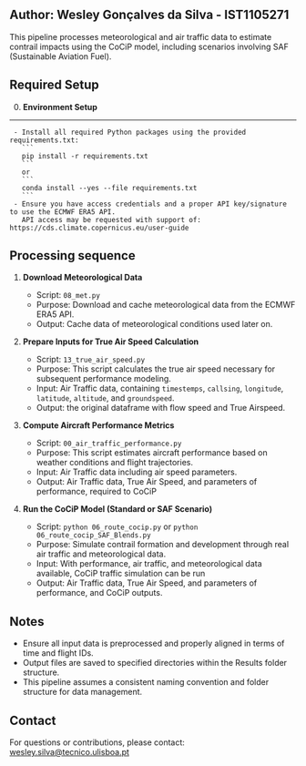 Author: Wesley Gonçalves da Silva - IST1105271
------------------------------------------------------------

This pipeline processes meteorological and air traffic data to estimate contrail impacts using the CoCiP model, including scenarios involving SAF (Sustainable Aviation Fuel).

Required Setup
--------------

0. **Environment Setup**
------------------------------------------------------------
     - Install all required Python packages using the provided requirements.txt:
       ```
       pip install -r requirements.txt
       ```
       or
       ```
       conda install --yes --file requirements.txt
       ```     
     - Ensure you have access credentials and a proper API key/signature to use the ECMWF ERA5 API.
       API access may be requested with support of: https://cds.climate.copernicus.eu/user-guide
  
Processing sequence
-------------------

1. **Download Meteorological Data**
     - Script: `08_met.py`
     - Purpose: Download and cache meteorological data from the ECMWF ERA5 API.
     - Output: Cache data of meteorological conditions used later on.    

2. **Prepare Inputs for True Air Speed Calculation**
     - Script: `13_true_air_speed.py`
     - Purpose: This script calculates the true air speed necessary for subsequent performance modeling.
     - Input: Air Traffic data, containing `timestemps`, `callsing`, `longitude`, `latitude`, `altitude`, and `groundspeed`.
     - Output: the original dataframe with flow speed and True Airspeed.

3. **Compute Aircraft Performance Metrics**
     - Script: `00_air_traffic_performance.py`
     - Purpose: This script estimates aircraft performance based on weather conditions and flight trajectories.
     - Input: Air Traffic data including air speed parameters.
     - Output: Air Traffic data, True Air Speed, and parameters of performance, required to CoCiP

4. **Run the CoCiP Model (Standard or SAF Scenario)**
     - Script: `python 06_route_cocip.py` or `python 06_route_cocip_SAF_Blends.py`
     - Purpose: Simulate contrail formation and development through real air traffic and meteorological data.
     - Input: With performance, air traffic, and meteorological data available, CoCiP traffic simulation can be run
     - Output: Air Traffic data, True Air Speed, and parameters of performance, and CoCiP outputs.

Notes
------------------------------------------------------------

- Ensure all input data is preprocessed and properly aligned in terms of time and flight IDs.
- Output files are saved to specified directories within the Results folder structure.
- This pipeline assumes a consistent naming convention and folder structure for data management.

Contact
-------

For questions or contributions, please contact: wesley.silva@tecnico.ulisboa.pt

